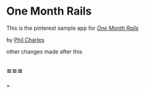 # One Month Rails

This is the pinterest sample app for
[*One Month Rails*](http://onemonthrails.com)

by [Phil Charles](http://meetthephil.com)

other changes made after this

===
--
=
